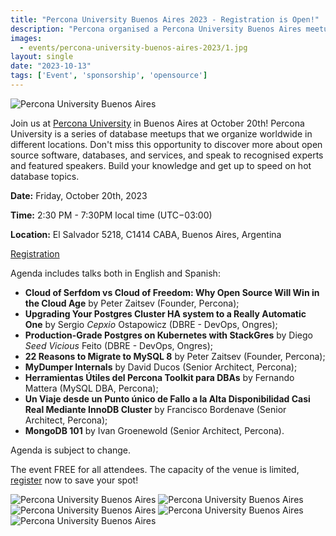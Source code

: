 ```yaml
---
title: "Percona University Buenos Aires 2023 - Registration is Open!"
description: "Percona organised a Percona University Buenos Aires meetup in Argentina at October 20th, 2023."
images:
  - events/percona-university-buenos-aires-2023/1.jpg
layout: single
date: "2023-10-13"
tags: ['Event', 'sponsorship', 'opensource']
---
```

![Percona University Buenos Aires](/events/percona-university-buenos-aires-2023/1.jpg)

Join us at [Percona University](https://www.percona.com/community/events/percona-university-buenos-aires-2023) in Buenos Aires at October 20th! Percona University is a series of database meetups that we organize worldwide in different locations. Don't miss this opportunity to discover more about open source software, databases, and services, and speak to recognised experts and featured speakers. Build your knowledge and get up to speed on hot database topics.

**Date:** Friday, October 20th, 2023

**Time:** 2:30 PM - 7:30PM local time (UTC−03:00)

**Location:** El Salvador 5218, C1414 CABA, Buenos Aires, Argentina

[Registration](https://www.eventbrite.com/e/percona-university-buenos-aires-open-source-databases-event-tickets-719283605627)

Agenda includes talks both in English and Spanish:

* **Cloud of Serfdom vs Cloud of Freedom: Why Open Source Will Win in the Cloud Age** by Peter Zaitsev (Founder, Percona);
* **Upgrading Your Postgres Cluster HA system to a Really Automatic One** by Sergio *Cepxio* Ostapowicz (DBRE - DevOps, Ongres);
* **Production-Grade Postgres on Kubernetes with StackGres** by Diego *Seed Vicious* Feito (DBRE - DevOps, Ongres);
* **22 Reasons to Migrate to MySQL 8** by Peter Zaitsev (Founder, Percona);
* **MyDumper Internals** by David Ducos (Senior Architect, Percona);
* **Herramientas Útiles del Percona Toolkit para DBAs** by Fernando Mattera (MySQL DBA, Percona);
* **Un Viaje desde un Punto único de Fallo a la Alta Disponibilidad Casi Real Mediante InnoDB Cluster** by Francisco Bordenave (Senior Architect, Percona);
* **MongoDB 101** by Ivan Groenewold (Senior Architect, Percona).

Agenda is subject to change. 

The event FREE for all attendees. The capacity of the venue is limited, [register](https://www.eventbrite.com/e/percona-university-buenos-aires-open-source-databases-event-tickets-719283605627) now to save your spot!

![Percona University Buenos Aires](/events/percona-university-buenos-aires-2023/2.jpg)
![Percona University Buenos Aires](/events/percona-university-buenos-aires-2023/3.jpg)
![Percona University Buenos Aires](/events/percona-university-buenos-aires-2023/4.jpg)
![Percona University Buenos Aires](/events/percona-university-buenos-aires-2023/5.jpg)
![Percona University Buenos Aires](/events/percona-university-buenos-aires-2023/6.jpg)


